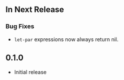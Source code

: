 ## In Next Release
### Bug Fixes
- `let-par` expressions now always return nil.

## 0.1.0
- Initial release